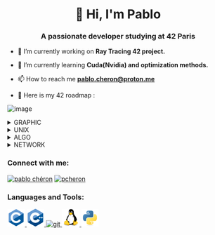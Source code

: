 <h1 align="center">👋 Hi, I'm Pablo</h1>
<h3 align="center">A passionate developer studying at 42 Paris</h3>

- 🔭 I’m currently working on **Ray Tracing 42 project.**

- 🌱 I’m currently learning **Cuda(Nvidia) and optimization methods.**

- 📫 How to reach me **pablo.cheron@proton.me**

- 🚀 Here is my 42 roadmap :

![image](https://github.com/pcheron-root/pcheron-root/assets/126467996/f2fe6e4b-cd49-4fbf-b118-680bb14f600e)

<details>
<summary>GRAPHIC</summary>
<strong>fractol</strong><br>
text<br>
<strong>miniRT</strong><br>
text<br>
</details>
<details>
<summary>UNIX</summary>
<strong>pipex</strong><br>
text<br>
<strong>minishell</strong><br>
text<br>
</details>
<details>
<summary>ALGO</summary>
<strong>push_swap</strong><br>
text<br>
<strong>modules C++</strong><br>
text<br>
</details>
<details>
<summary>NETWORK</summary>
<strong>born2beroot</strong><br>
text<br>
<strong>inception</strong><br>
text<br>
<strong>webserv</strong><br>
text<br>
<strong>transcendance</strong><br>
text<br>
</details>

<h3 align="left">Connect with me:</h3>
<p align="left">
<a href="https://linkedin.com/in/pablo chéron" target="blank"><img align="center" src="https://raw.githubusercontent.com/rahuldkjain/github-profile-readme-generator/master/src/images/icons/Social/linked-in-alt.svg" alt="pablo chéron" height="30" width="40" /></a>
<a href="https://www.leetcode.com/pcheron" target="blank"><img align="center" src="https://raw.githubusercontent.com/rahuldkjain/github-profile-readme-generator/master/src/images/icons/Social/leet-code.svg" alt="pcheron" height="30" width="40" /></a>
</p>

<h3 align="left">Languages and Tools:</h3>
<p align="left"> <a href="https://www.cprogramming.com/" target="_blank" rel="noreferrer"> <img src="https://raw.githubusercontent.com/devicons/devicon/master/icons/c/c-original.svg" alt="c" width="40" height="40"/> </a> <a href="https://www.w3schools.com/cpp/" target="_blank" rel="noreferrer"> <img src="https://raw.githubusercontent.com/devicons/devicon/master/icons/cplusplus/cplusplus-original.svg" alt="cplusplus" width="40" height="40"/> </a> <a href="https://git-scm.com/" target="_blank" rel="noreferrer"> <img src="https://www.vectorlogo.zone/logos/git-scm/git-scm-icon.svg" alt="git" width="40" height="40"/> </a> <a href="https://www.linux.org/" target="_blank" rel="noreferrer"> <img src="https://raw.githubusercontent.com/devicons/devicon/master/icons/linux/linux-original.svg" alt="linux" width="40" height="40"/> </a> <a href="https://www.python.org" target="_blank" rel="noreferrer"> <img src="https://raw.githubusercontent.com/devicons/devicon/master/icons/python/python-original.svg" alt="python" width="40" height="40"/> </a> </p>

